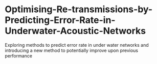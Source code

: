 # Optimising-Re-transmissions-by-Predicting-Error-Rate-in-Underwater-Acoustic-Networks
Exploring methods to predict error rate in under water networks and introducing a new method to potentially improve upon previous performance
